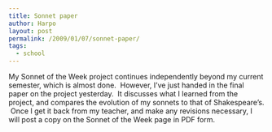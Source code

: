 ```yaml
---
title: Sonnet paper
author: Harpo
layout: post
permalink: /2009/01/07/sonnet-paper/
tags:
  - school
---
```

My Sonnet of the Week project continues independently beyond my current semester, which is almost done.  However, I&#8217;ve just handed in the final paper on the project yesterday.  It discusses what I learned from the project, and compares the evolution of my sonnets to that of Shakespeare&#8217;s.  Once I get it back from my teacher, and make any revisions necessary, I will post a copy on the Sonnet of the Week page in PDF form.